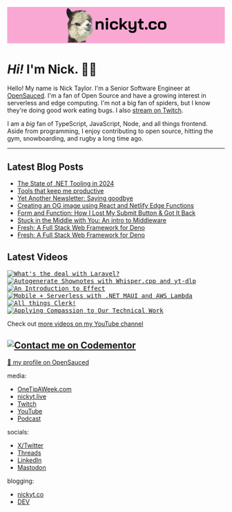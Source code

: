 <kbd><a href="https://www.nickyt.co" title="My website"><img src="github-banner.png" alt="An alpaca grinning with the words livecoding.ca beside them" /></a></kbd>

# <em>Hi!</em> I'm Nick. 👋🏻

Hello! My name is Nick Taylor. I'm a Senior Software Engineer at [OpenSauced](https://opensauced.pizza). I'm a fan of Open Source and have a growing interest in serverless and edge computing. I'm not a big fan of spiders, but I know they're doing good work eating bugs. I also [stream on Twitch](https://nickyt.live).

I am a <em>big</em> fan of TypeScript, JavaScript, Node, and all things frontend. Aside from programming, I enjoy contributing to open source, hitting the gym, snowboarding, and rugby a long time ago.

---

## Latest Blog Posts

<!-- BLOG-POST-LIST:START -->
- [The State of .NET Tooling in 2024](https://www.nickyt.co/blog/the-state-of-net-tooling-2024-169g/)
- [Tools that keep me productive](https://www.nickyt.co/blog/tools-that-keep-me-productive-1no5/)
- [Yet Another Newsletter: Saying goodbye](https://www.nickyt.co/blog/yet-another-newsletter-saying-goodbye-d99/)
- [Creating an OG image using React and Netlify Edge Functions](https://www.nickyt.co/blog/creating-an-og-image-using-react-and-netlify-edge-functions-563a/)
- [Form and Function: How I Lost My Submit Button &amp; Got It Back](https://www.nickyt.co/blog/form-and-function-how-i-lost-my-submit-button-got-it-back-5b91/)
- [Stuck in the Middle with You: An intro to Middleware](https://www.nickyt.co/blog/stuck-in-the-middle-with-you-an-intro-to-middleware-1gjo/)
- [Fresh: A Full Stack Web Framework for Deno](https://www.nickyt.co/talks/fresh--a-full-stack-web-framework-for-deno-confoo-2024/)
- [Fresh: A Full Stack Web Framework for Deno](https://www.nickyt.co/talks/fresh--a-full-stack-web-framework-for-deno-global-summit-for-node-js--24/)
<!-- BLOG-POST-LIST:END -->

## Latest Videos

<!-- VIDEO-LIST:START --><aside><kbd><a href="https://www.youtube.com/watch?v=QHrja35lwgk" title="What's the deal with Laravel?"><img src="https://img.youtube.com/vi/QHrja35lwgk/maxresdefault.jpg" alt="What's the deal with Laravel?" width="360" height="202" /></a></kbd><kbd><a href="https://www.youtube.com/watch?v=SYn7XYnBmyI" title="Autogenerate Shownotes with Whisper.cpp and yt-dlp"><img src="https://img.youtube.com/vi/SYn7XYnBmyI/maxresdefault.jpg" alt="Autogenerate Shownotes with Whisper.cpp and yt-dlp" width="360" height="202" /></a></kbd><kbd><a href="https://www.youtube.com/watch?v=tDBSYKk9Hqs" title="An Introduction to Effect"><img src="https://img.youtube.com/vi/tDBSYKk9Hqs/maxresdefault.jpg" alt="An Introduction to Effect" width="360" height="202" /></a></kbd><kbd><a href="https://www.youtube.com/watch?v=tyMY2pTlzvU" title="Mobile + Serverless with .NET MAUI and AWS Lambda"><img src="https://img.youtube.com/vi/tyMY2pTlzvU/maxresdefault.jpg" alt="Mobile + Serverless with .NET MAUI and AWS Lambda" width="360" height="202" /></a></kbd><kbd><a href="https://www.youtube.com/watch?v=KlMsmIQ0-m4" title="All things Clerk!"><img src="https://img.youtube.com/vi/KlMsmIQ0-m4/maxresdefault.jpg" alt="All things Clerk!" width="360" height="202" /></a></kbd><kbd><a href="https://www.youtube.com/watch?v=jACTB8jRyV8" title="Applying Compassion to Our Technical Work"><img src="https://img.youtube.com/vi/jACTB8jRyV8/maxresdefault.jpg" alt="Applying Compassion to Our Technical Work" width="360" height="202" /></a></kbd></aside><!-- VIDEO-LIST:END -->

Check out [more videos on my YouTube channel](https://www.youtube.com/channel/UCBLlEq0co24VFJIMEHNcPOQ)

## [![Contact me on Codementor](https://www.codementor.io/m-badges/nickytonline/im-a-cm-b.svg)](https://www.codementor.io/@nickytonline?refer=badge)

[🍕 my profile on OpenSauced](https://app.opensauced.pizza/user/nickytonline)

media:

- [OneTipAWeek.com](https://onetipaweek.com)
- [nickyt.live](https://nickyt.live)
- [Twitch](https://twitch.tv/nickytonline)
- [YouTube](https://nickyt.tube)
- [Podcast](https://pod.iamdeveloper.com)

socials:

- [X/Twitter](https://twitter.com/nickytonline)
- [Threads](https://www.threads.net/@nickytonline)
- [LinkedIn](https://www.linkedin.com/in/nickytonline)
- [Mastodon](https://toot.cafe/@nickytonline)

blogging:

- [nickyt.co](https://www.nickyt.co)
- [DEV](https://dev.to/nickytonline)

